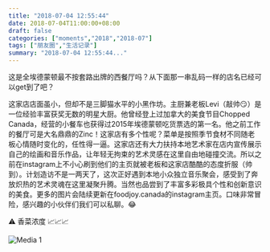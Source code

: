```yaml
---
title: "2018-07-04 12:55:44"
date: 2018-07-04T11:00:00+08:00
draft: false
categories: ["moments","2018","2018-07"]
tags: ["朋友圈","生活记录"]
summary: "2018-07-04 12:55:44..."
---
```


这是全埃德蒙顿最不按套路出牌的西餐厅吗？从下面那一串乱码一样的店名已经可以get到了吧？

这家店店面虽小，但却不是三脚猫水平的小黑作坊。主厨兼老板Levi（敲帅😏）是一位经验丰富获奖无数的明星大厨。他曾经登上过加拿大的美食节目Chopped Canada，经营的小餐车也获得过2015年埃德蒙顿吃货票选的第一名。他之前工作的餐厅可是大名鼎鼎的Zinc！这家店有多个性呢？菜单是按照季节食材不同随老板心情随时变化的，任性得一逼。这家店还有大力扶持本地艺术家在店内宣传展示自己的绘画和音乐作品，让年轻无拘束的艺术灵感在这里自由地碰撞交流。所以之前在instagram上不小心刷到他们的主页就被老板和这家店酷酷的态度折服（帅到）。计划造访不是一两天了，这次正好遇到本地小众独立音乐聚会，感受到了奔放炽热的艺术灵魂在这里凝聚升腾。当然也品尝到了丰富多彩极具个性和创新意识的美食。更多的图片会陆续更新在foodjoy.canada的instagram主页。口味非常冒险，感兴趣的小伙伴们我们可以私聊。😂

⚠️ 香菜浓度 📈📈📈

![Media 1](/Moments/photos/2018-07-04/201807041255440.jpg)

